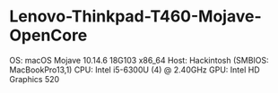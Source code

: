 # Lenovo-Thinkpad-T460-Mojave-OpenCore

OS: macOS Mojave 10.14.6 18G103 x86_64 
Host: Hackintosh (SMBIOS: MacBookPro13,1)
CPU: Intel i5-6300U (4) @ 2.40GHz 
GPU: Intel HD Graphics 520

                                                         
                                                         
